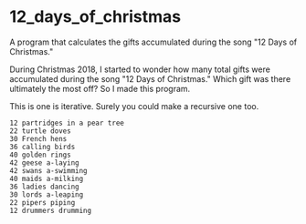 # 12_days_of_christmas
A program that calculates the gifts accumulated during the song "12 Days of Christmas."

During Christmas 2018, I started to wonder how many total gifts were accumulated during the song "12 Days of Christmas." Which gift was there ultimately the most off? So I made this program.

This is one is iterative. Surely you could make a recursive one too.

```
12 partridges in a pear tree
22 turtle doves
30 French hens
36 calling birds
40 golden rings
42 geese a-laying
42 swans a-swimming
40 maids a-milking
36 ladies dancing
30 lords a-leaping
22 pipers piping
12 drummers drumming
```
